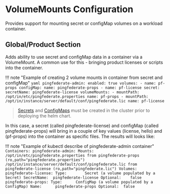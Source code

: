 # VolumeMounts Configuration

Provides support for mounting secret or configMap volumes on a workload container.

## Global/Product Section

Adds ability to use secret and configMap data in a container via a VolumeMount.  A common use for this - bringing product
licenses or scripts into the container.

!!! note "Example of creating 2 volume mounts in container from secret and configMap"
    ```yaml
    pingfederate-admin:
        enabled: true
        volumes:
          - name: pf-props
            configMap:
              name: pingfederate-props
          - name: pf-license
            secret:
              secretName: pingfederate-license
        volumeMounts:
          - mountPath: /opt/in/etc/pingfederate.properties
            name: pf-props
          - mountPath: /opt/in/instance/server/default/conf/pingfederate.lic
            name: pf-license
      ```

> [Secrets](https://kubernetes.io/docs/tasks/configmap-secret/managing-secret-using-kubectl) and [ConfigMaps](https://kubernetes.io/docs/concepts/configuration/configmap/) must be created in the cluster prior to deploying the helm chart.

In this case, a secret (called pingfederate-license) and configMap (called pingfederate-props) will bring in a
couple of key values (license, hello) and (pf-props) into the container as specific files. The results will looks like:

!!! note "Example of kubectl describe of pingfederate-admin container"
    ```
    Containers:
      pingfederate-admin:
        Mounts:
          /opt/in/etc/pingfederate.properties from pingfederate-props (ro,path="pingfederate.properties")
          /opt/in/instance/server/default/conf/pingfederate.lic from pingfederate-license (ro,path="pingfederate.lic")
    Volumes:
      pingfederate-license:
        Type:        Secret (a volume populated by a Secret)
        SecretName:  pingfederate-license
        Optional:    false
      pingfederate-props:
        Type:      ConfigMap (a volume populated by a ConfigMap)
        Name:      pingfederate-props
        Optional:  false
    ```
